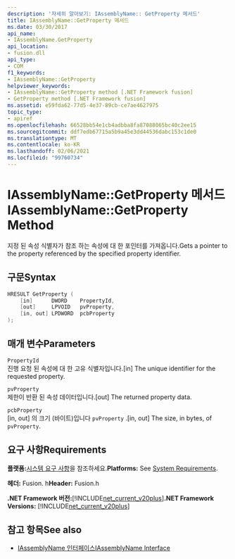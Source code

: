 ```yaml
---
description: '자세히 알아보기: IAssemblyName:: GetProperty 메서드'
title: IAssemblyName::GetProperty 메서드
ms.date: 03/30/2017
api_name:
- IAssemblyName.GetProperty
api_location:
- fusion.dll
api_type:
- COM
f1_keywords:
- IAssemblyName::GetProperty
helpviewer_keywords:
- IAssemblyName::GetProperty method [.NET Framework fusion]
- GetProperty method [.NET Framework fusion]
ms.assetid: e59fda62-77d5-4e37-89cb-ce7ae4627975
topic_type:
- apiref
ms.openlocfilehash: 66528bb54e1cb4adbba8fa87088065bc40c2ee15
ms.sourcegitcommit: ddf7edb67715a5b9a45e3dd44536dabc153c1de0
ms.translationtype: MT
ms.contentlocale: ko-KR
ms.lasthandoff: 02/06/2021
ms.locfileid: "99760734"
---
```

# <a name="iassemblynamegetproperty-method"></a><span data-ttu-id="9ce2b-103">IAssemblyName::GetProperty 메서드</span><span class="sxs-lookup"><span data-stu-id="9ce2b-103">IAssemblyName::GetProperty Method</span></span>

<span data-ttu-id="9ce2b-104">지정 된 속성 식별자가 참조 하는 속성에 대 한 포인터를 가져옵니다.</span><span class="sxs-lookup"><span data-stu-id="9ce2b-104">Gets a pointer to the property referenced by the specified property identifier.</span></span>  
  
## <a name="syntax"></a><span data-ttu-id="9ce2b-105">구문</span><span class="sxs-lookup"><span data-stu-id="9ce2b-105">Syntax</span></span>  
  
```cpp  
HRESULT GetProperty (  
    [in]      DWORD    PropertyId,  
    [out]     LPVOID   pvProperty,  
    [in, out] LPDWORD  pcbProperty  
);  
```  
  
## <a name="parameters"></a><span data-ttu-id="9ce2b-106">매개 변수</span><span class="sxs-lookup"><span data-stu-id="9ce2b-106">Parameters</span></span>  

 `PropertyId`  
 <span data-ttu-id="9ce2b-107">진행 요청 된 속성에 대 한 고유 식별자입니다.</span><span class="sxs-lookup"><span data-stu-id="9ce2b-107">[in] The unique identifier for the requested property.</span></span>  
  
 `pvProperty`  
 <span data-ttu-id="9ce2b-108">제한이 반환 된 속성 데이터입니다.</span><span class="sxs-lookup"><span data-stu-id="9ce2b-108">[out] The returned property data.</span></span>  
  
 `pcbProperty`  
 <span data-ttu-id="9ce2b-109">[in, out] 의 크기 (바이트)입니다 `pvProperty` .</span><span class="sxs-lookup"><span data-stu-id="9ce2b-109">[in, out] The size, in bytes, of `pvProperty`.</span></span>  
  
## <a name="requirements"></a><span data-ttu-id="9ce2b-110">요구 사항</span><span class="sxs-lookup"><span data-stu-id="9ce2b-110">Requirements</span></span>  

 <span data-ttu-id="9ce2b-111">**플랫폼:**[시스템 요구 사항](../../get-started/system-requirements.md)을 참조하세요.</span><span class="sxs-lookup"><span data-stu-id="9ce2b-111">**Platforms:** See [System Requirements](../../get-started/system-requirements.md).</span></span>  
  
 <span data-ttu-id="9ce2b-112">**헤더:** Fusion. h</span><span class="sxs-lookup"><span data-stu-id="9ce2b-112">**Header:** Fusion.h</span></span>  
  
 <span data-ttu-id="9ce2b-113">**.NET Framework 버전:**[!INCLUDE[net_current_v20plus](../../../../includes/net-current-v20plus-md.md)]</span><span class="sxs-lookup"><span data-stu-id="9ce2b-113">**.NET Framework Versions:** [!INCLUDE[net_current_v20plus](../../../../includes/net-current-v20plus-md.md)]</span></span>  
  
## <a name="see-also"></a><span data-ttu-id="9ce2b-114">참고 항목</span><span class="sxs-lookup"><span data-stu-id="9ce2b-114">See also</span></span>

- [<span data-ttu-id="9ce2b-115">IAssemblyName 인터페이스</span><span class="sxs-lookup"><span data-stu-id="9ce2b-115">IAssemblyName Interface</span></span>](iassemblyname-interface.md)
